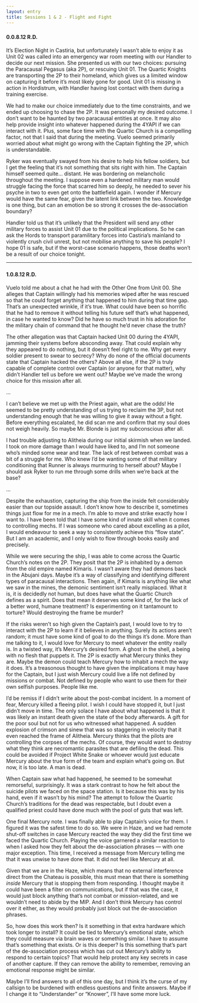 ```yaml
---
layout: entry
title: Sessions 1 & 2 - Flight and Fight
---
```

<div class="header-row">
    <h3></h3>
    <h4>0.0.8.12 <span class="small-text">R.D.</span></h4>
</div>

It’s Election Night in Castiria, but unfortunately I wasn’t able to enjoy it as Unit 02 was called into an emergency war room meeting with our Handler to decide our next mission. She presented us with our two choices: pursuing the Paracausal Pegasus (aka 2P), or rescuing Unit 01. The Quartic Knights are transporting the 2P to their homeland, which gives us a limited window on capturing it before it’s most likely gone for good. Unit 01 is missing in action in Hordistrum, with Handler having lost contact with them during a training exercise. 

We had to make our choice immediately due to the time constraints, and we ended up choosing to chase the 2P. It was personally my desired outcome. I don’t want to be haunted by two paracausal entities at once. It may also help provide insight into whatever happened during the 4YAPI if we can interact with it. Plus, some face time with the Quartic Church is a compelling factor, not that I said that during the meeting. Vuelo seemed primarily worried about what might go wrong with the Captain fighting the 2P, which is understandable. 

Ryker was eventually swayed from his desire to help his fellow soldiers, but I get the feeling that it’s not something that sits right with him. The Captain himself seemed quite… distant. He was bordering on melancholic throughout the meeting. I suppose even a hardened military man would struggle facing the force that scarred him so deeply, he needed to sever his psyche in two to even get onto the battlefield again. I wonder if Mercury would have the same fear, given the latent link between the two. Knowledge is one thing, but can an emotion be so strong it crosses the de-association boundary?

Handler told us that it’s unlikely that the President will send any other military forces to assist Unit 01 due to the political implications. So he can ask the Hords to transport paramilitary forces into Castiria’s mainland to violently crush civil unrest, but not mobilise anything to save his people? I hope 01 is safe, but if the worst-case scenario happens, those deaths won’t be a result of our choice tonight. 

<hr>

<div class="header-row">
    <h3></h3>
    <h4>1.0.8.12 <span class="small-text">R.D.</span></h4>
</div>

Vuelo told me about a chat he had with the Other One from Unit 00. She alleges that Captain willingly had his memories wiped after he was rescued so that he could forget anything that happened to him during that time gap. That’s an unexpected wrinkle, if it’s true. What could have been so horrific that he had to remove it without telling his future self that’s what happened, in case he wanted to know? Did he have so much trust in his adoration for the military chain of command that he thought he’d never chase the truth? 

The other allegation was that Captain hacked Unit 00 during the 4YAPI, jamming their systems before absconding away. That could explain why they appeared to do nothing, but it doesn’t feel right to me. Why get every soldier present to swear to secrecy? Why do none of the official documents state that Captain hacked the others? Above all else, if the 2P is truly capable of complete control over Captain (or anyone for that matter), why didn’t Handler tell us before we went out? Maybe we’ve made the wrong choice for this mission after all. 

<div class="break">...</div>

I can’t believe we met up with the Priest again, what are the odds! He seemed to be pretty understanding of us trying to reclaim the 3P, but not understanding enough that he was willing to give it away without a fight. Before everything escalated, he did scan me and confirm that my soul does not weigh heavily. So maybe Mr. Blonde is just my subconscious after all. 

I had trouble adjusting to Alitheia during our initial skirmish when we landed. I took on more damage than I would have liked to, and I’m not someone who’s minded some wear and tear. The lack of rest between combat was a bit of a struggle for me. Who knew I’d be wanting some of that military conditioning that Runner is always murmuring to herself about? Maybe I should ask Ryker to run me through some drills when we’re back at the base?

<div class="break">...</div>

Despite the exhaustion, capturing the ship from the inside felt considerably easier than our topside assault. I don’t know how to describe it, sometimes things just flow for me in a mech. I’m able to move and strike exactly how I want to. I have been told that I have some kind of innate skill when it comes to controlling mechs. If I was someone who cared about excelling as a pilot, I would endeavour to seek a way to consistently achieve this “flow state”. But I am an academic, and I only wish to flow through books easily and precisely. 

While we were securing the ship, I was able to come across the Quartic Church’s notes on the 2P. They posit that the 2P is inhabited by a demon from the old empire named Kimaris. I wasn’t aware they had demons back in the Abujani days. Maybe it’s a way of classifying and identifying different types of paracausal interactions. Then again, if Kimaris is anything like what we saw in the mines, the demonic sentiment isn’t really misplaced. What it is, it is decidedly not human, but does have what the Quartic Church defines as a spirit. Does that mean it deserves some kind of, for the lack of a better word, humane treatment? Is experimenting on it tantamount to torture? Would destroying the frame be murder?

If the risks weren’t so high given the Captain’s past, I would love to try to interact with the 2P to learn if it believes in anything. Surely its actions aren’t random; it must have some kind of goal to do the things it’s done. More than me talking to it, I would love for Mercury to meet whatever the entity really is. In a twisted way, it’s Mercury’s desired form. A ghost in the shell, a being with no flesh that puppets it. The 2P is exactly what Mercury thinks they are. Maybe the demon could teach Mercury how to inhabit a mech the way it does. It’s a treasonous thought to have given the implications it may have for the Captain, but I just wish Mercury could live a life not defined by missions or combat. Not defined by people who want to use them for their own selfish purposes. People like me. 

I’d be remiss if I didn’t write about the post-combat incident. In a moment of fear, Mercury killed a fleeing pilot. I wish I could have stopped it, but I just didn’t move in time. The only solace I have about what happened is that it was likely an instant death given the state of the body afterwards. A gift for the poor soul but not for us who witnessed what happened. A sudden explosion of crimson and sinew that was so staggering in velocity that it even reached the frame of Alitheia. Mercury thinks that the pilots are controlling the corpses of the mechs. Of course, they would want to destroy what they think are necromantic parasites that are defiling the dead. This could be avoided if Project White Snake or whoever would just educate Mercury about the true form of the team and explain what’s going on. But now, it is too late. A man is dead.  

When Captain saw what had happened, he seemed to be somewhat remorseful, surprisingly. It was a stark contrast to how he felt about the suicide pilots we faced on the space station. Is it because this was by his hand, even if it wasn’t by his mind? The attempt to follow the Quartic Church’s traditions for the dead was respectable, but I doubt even a qualified priest could have done much with the pool of guts that was left. 

One final Mercury note. I was finally able to play Captain’s voice for them. I figured it was the safest time to do so. We were in Haze, and we had remote shut-off switches in case Mercury reacted the way they did the first time we faced the Quartic Church. Playing the voice garnered a similar reaction  to when I asked how they felt about the de-association phrases — with one major exception. This time, I received a message from Mercury telling me that it was unwise to have done that. It did not feel like Mercury at all. 

Given that we are in the Haze, which means that no external interference direct from the Chateau is possible, this must mean that there is something *inside* Mercury that is stopping them from responding. I thought maybe it could have been a filter on communications, but if that was the case, it would just block anything that’s not combat or mission-related, and we wouldn’t need to abide by the MIP. And I don’t think Mercury has control over it either, as they would probably just block out the de-association phrases. 

So, how does this work then? Is it something in that extra hardware which took longer to install? It could be tied to Mercury’s emotional state, which they could measure via brain waves or something similar. I have to assume that’s something that exists. Or is this deeper? Is this something that’s part of the de-association process which has cut out Mercury’s ability to respond to certain topics? That would help protect any key secrets in case of another capture. If they can remove the ability to remember, removing an emotional response might be similar. 

Maybe I’ll find answers to all of this one day, but I think it’s the curse of my callsign to be burdened with endless questions and finite answers. Maybe if I change it to “Understander” or “Knower”, I’ll have some more luck. 
